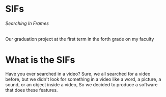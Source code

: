 # SIFs 
###### Searching In Frames 
Our graduation project at the first term in the forth grade on my faculty 

# What is the SIFs
Have you ever searched in a video?
Sure, we all searched for a video before, but we didn't look for something in a video like a word, a picture, a sound, or an object inside a video, So we decided to produce a software that does these features.

  
  
